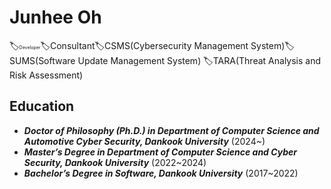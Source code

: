 # Junhee Oh
<html>
🏷️<span style="font-size:50%">Developer</span>🏷️Consultant🏷️CSMS(Cybersecurity Management System)🏷️SUMS(Software Update Management System)
🏷️TARA(Threat Analysis and Risk Assessment)
</html>

## Education

- <i><b>Doctor of Philosophy (Ph.D.) in Department of Computer Science and Automotive Cyber ​​Security, Dankook University</b></i> (2024~)
- <i><b>Master’s Degree in Department of Computer Science and Cyber ​​Security, Dankook University</b></i> (2022~2024)
- <i><b>Bachelor’s Degree in Software, Dankook University</b></i> (2017~2022)
